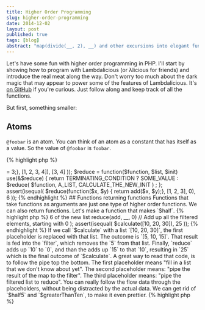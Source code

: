 ```yaml
---
title: Higher Order Programming
slug: higher-order-programming
date: 2014-12-02
layout: post
published: true
tags: [blog]
abstract: "map(divide(__, 2), __) and other excursions into elegant functional programming in PHP"
---
```


<!-- image: "http://verraes.net/img/posts/@TODO" -->

Let's have some fun with higher order programming in PHP. I'll start by showing how to program with Lambdalicious (or λlicious for friends) and introduce the real meat along the way. Don't worry too much about the dark magic that may appear to power some of the features of Lambdalicious. It's [on GitHub](https://github.com/mathiasverraes/lambdalicious) if you're curious. Just follow along and keep track of all the functions. 

But first, something smaller:

## Atoms

`@foobar` is an atom. You can think of an atom as a constant that has itself as a value. So the value of `@foobar` is `foobar`.

{% highlight php %}
<?php
require_once __DIR__ . 'path/to/src/Verraes/Lambdalicious/load.php';
assert(
    isatom(@foobar)
);
{% endhighlight %}

(Note that if you combine all the code in this post in a single file, it is executable and all assertions will pass.)

Unlike constants in PHP, atoms don't need to be defined before you use them. They are global and immutable.

Atoms are very useful for many things. Later on, we'll use them to refer to global functions, without needing to resort to quotes. In fact, the philosophy of λlicious is to remove syntactical noise, verbosity, and ceremony. To that effect, let's get rid of the `@` prefix. We can do that by affixing an atom using the `atom` function:

{% highlight php %}
<?php
atom(@foobar);
assert(
    isatom(foobar) // no @ prefix needed anymore
);
{% endhighlight %}

Once an atom is affixed, you can use it everywhere without the prefix. 

## Lists

Let's affix some atoms and make a list.

{% highlight php %}
<?php
atom(@a, @b, @c, @d);
assert(
    islist([a, b, c])
);
assert(isequal(
    cons(d, [a, b, c]),
    [d, a, b, c]
));
{% endhighlight %}

`cons($head, $tail)` constructs a list by adding `$head` to the front of the list `$tail`. In fact, the square brackets are nothing but a shortcut for a bunch of nested `cons`.

{% highlight php %}
<?php
assert(isequal(
    cons(a, cons(b, cons(c, []))),
    [a, b, c]
));
{% endhighlight %}

We can deconstruct lists by taking the `head`, which is the first element, or the `tail`, which is all the elements without the head.

{% highlight php %}
<?php
assert(isequal(
    head([a, b, c]),
    a
));
assert(isequal(
    tail([a, b, c]),
    [b, c]
));
{% endhighlight %}

Remember that `head` always returns an element, and `tail` returns a list. Obviously with lists of lists, that can get a little confusing:

## Functions

Now let's make a global function. Global means that we can reach it from anywhere.

{% highlight php %}
<?php
function half($x){ return divide($x, 2);}
assert(isequal(
    half(6),
    3
));
{% endhighlight %}

If we affix the function's name, we can refer to it by that atom.

{% highlight php %}
<?php
atom(@half);
assert(isequal(
    call(half, [6]),
    half(6)
));
{% endhighlight %}

We can also make locally scoped functions. We assign them to a variable that we can use to pass the function to another function.

{% highlight php %}
<?php
$half = function($x) { return divide($x, 2);};
assert(isequal(
    $half(3),
    call($half, [3])
));
{% endhighlight %}


## Conditionals

We'll need conditionals. In λlicious, they look like this:

{% highlight text %}
return
    condition1 ? result1 :
    (condition2 ? result2 :
    (condition3 ? result3 :
    (finalResult)));
{% endhighlight %}    

In other words, conditions are tried one after another until one of them evaluates to true. The value of the complete expression is the result that follows the first true condition. If none of the conditions evaluate to true, the finalResult is returned.


## Loops & List Processing

Now we want to get the halves of a whole list of integers. Our test will look like this:
`assert(isequal($halves([2, 4, 6]), [1, 2, 3]));`


In λlicious, we only ever assign a value to a variable once. PHP does not constrain this: you can override the value of a variable as much as you like. Worry not: a λlicious-programmer is disciplined and strong-minded, and does not require any hand-holding from the compiler. This also means that we never use loops like foreach, while, ..., as they mutate variables. The alternative way to loop, is by using recursion.

`$halves` takes a list as an argument. We'll calculate the half of the head of that list, and then recurse to `$halves` again with the tail of the list. We cons up the calculated half with the result of the recursive call to `$halves`. Here's our first attempt:

{% highlight php %}
<?php
$halves1 = function($list) use(&$halves1) {
    return
         cons( // create a new list consisting of:
             divide(head($list), 2), // the half of the first element
             $halves1(tail($list)) // the halves of the remaining elements
         );
}
{% endhighlight %}

(The `use(&$halves1)` deserves some explanation. At this point in the code, `$halves1` is not yet defined. By closing it in our function by reference with `&`, we can call it at the point in the code where we reach `$halves1(tail($list))`. It's a little trick in PHP to recurse on locally scoped functions. Don't worry about it. When you get a `Notice: Undefined variable: foo`, just remember to add `use(&$foo)`.)

If we try to use `$halves1`, we crash with a message saying `HeadIsDefinedOnlyForNonEmptyLists`. The problem is that we are recursing, but we have not thought about how the loop stops. The λlicious-programmer accepts that mistakes happen, and draws lessons from it. From now on, whenever we recurse, we will think about the termination first.

As we are picking elements of our `$list`, it will become empty at some point. We'll need some place to store elements that we halved, so we add an accumulator called `$acc`, which starts as an empty list. Whe `$list` becomes empty, we return the accumulated values in `$acc`.

{% highlight php %}
<?php
$halves2 = function($list, $acc = []) use(&$halves2) {
    return
        isempty($list) ? $acc : // return $acc when we're done picking off items
        $halves2( // Recurse
            tail($list),
            cons( // Our new $acc will be our newly calculated half, 
                  // followed by the old $acc
                divide(head($list), 2),
                $acc
            )
        );
};
{% endhighlight %}

The assert still fails. Closer inspection learns that `$halves([2, 4, 6])` returns `[3, 2, 1]`. That makes sense: we keep consing up the halved head of the original list, to the accumulated list, so our `$acc` ends up backwards. That's easy to fix. We simply call `reverse` on `$acc` before returning it.

{% highlight php %}
<?php
$halves3 = function($list, $acc = []) use(&$halves3) {
    return
        isempty($list) ? reverse($acc) : // Reversing $acc at the last moment
        $halves3(
            tail($list),
            cons( // This is where our halved heads end up in the wrong order
                divide(head($list), 2),
                $acc
            )
        );
};
assert(isequal(
    $halves3([2, 4, 6]),
    [1, 2, 3]
));
{% endhighlight %}

`$halves3` passes our test. Recursion is great fun, and can be very rewarding. It's especially useful for making obvious jokes. If you feel you don't really get recursion, I advise you to read [this wonderful blog post](@TODO RECURSE TO SELF).

## Deduplication

`$halves3` works, but we're not quite happy with it. `divide(head($list), 2)` duplicates the logic of our `$half` function. Let's inject that function into our 4th version.

{% highlight php %}
<?php
$halves4 = function($half, $list, $acc = []) use(&$halves4) { 
    return
        isempty($list) ? reverse($acc) :
        $halves4(
            $half, // Don't forget to keep passing $half along to $halves4
            tail($list),
            cons(
                $half(head($list)), // Using our injected $half function
                $acc
            )
        );
};
assert(isequal(
        $halves4($half, [2, 4, 6]),
        [1, 2, 3]
    ));
{% endhighlight %}

`$halves4` is a higher order function: it takes another function as an argument. In our case, it applies this function to each element of `$list`. This pattern is actually quite common. So common indeed, that it has a name: map. We can simply rename `$halves4` and `$half` to be more generic.

{% highlight php %}
<?php
$map = function($function, $list, $acc = []) use(&$map) {
    return
        isempty($list) ? reverse($acc) :
        $map( // Recurse over map
            $function, // Passing $function along to the next call of $map
            tail($list),
            cons(
                $function(head($list)), // Using our injected $function
                $acc
            )
        );
};
assert(isequal(
        $map($half, [2, 4, 6]), // Map $half over the list
        [1, 2, 3]
    ));
{% endhighlight %}

(Later on we'll use the built-in global function `map` instead of our own `$map`, as it's a little smarter.)

## Filter and Reduce

`filter` and `reduce` are two other very commonly used higher order functions. They are globally defined in λlicious. The implementation is similar to that of `map`, so I'll leave them as an exercise to the λlicious student. We'll use them later in this post. Here's a skeleton to get you started:


{% highlight php %}
<?php
$filter = function($function, $list, $acc = []) use(&$filter) {
    return
        TERMINATING_CONDITION ? SOME_VALUE :
        $filter(
            $function,
            A_LIST,
            CALCULATE_THE_NEW_ACCUMULATOR
        )
        ;
};


assert(isequal(
    $filter(function($x) { return $x >= 3;}, [1, 2, 3, 4]),
    [3, 4]
));

$reduce = function($function, $list, $init) use(&$reduce) {
    return
        TERMINATING_CONDITION ? SOME_VALUE :
        $reduce(
            $function,
            A_LIST,
            CALCULATE_THE_NEW_INIT
        )
        ;
};

assert(isequal(
    $reduce(function($x, $y) { return add($x, $y);}, [1, 2, 3], 0),
    6
));

{% endhighlight %}
   

## Functions returning functions

Functions that take functions as arguments are just one type of higher order functions. We can also return functions. Let's make a function that makes `$half`.

{% highlight php %}
<?php
$halfMaker = function() {
    return function($x) { // make a new function and return it 
        return divide($x, 2);
    }; 
};
$half2 = $halfMaker();
assert(isequal(
    $half2(8),
    4
));
{% endhighlight %}

This may seem a little pointless. But this is actually a pattern as well. We've hardcoded the division by 2, but what if we want to make that number dynamic? We rename `$halfMaker` into `$divisionMaker` and take a number as an argument:

{% highlight php %}
<?php
$divisionMaker = function($y) {
    return function ($x) use ($y) { // make a closure with $y
        return divide($x, $y);
    };
};
$third = $divisionMaker(3);
assert(isequal(
    $third(9),
    3
));
{% endhighlight %}

We can make it even more generic. Right now, `division` is hardcoded into `$divisionMaker`. We can actually pass that function in as well. We rename `$divisionMaker` to `$partial`.

{% highlight php %}
<?php
$partial  = function($f, $y) {
    return function($x) use($f, $y) {
        return $f($x, $y);
    };
};
$third2 = $partial(divide, 3);
assert(isequal(
        $third2(9),
        3
    ));
{% endhighlight %}

`$partial` takes two arguments: a function `$f` and one argument `$y`. It returns a new function, which takes another argument `$x`, and return the result of `$f($x, $y)`. Partial function application is a nice example of higher order programming: you create new functions from existing functions. 

## Partial Function Application

Wouldn't it be nice if we had an elegant syntax to partially call functions? In λlicious, many functions already feature partial function application by default:

{% highlight php %}
<?php
$half3 = divide(__, 2); // returns a function $f($x){ return divide($x, 2); }
assert(isequal(
    $half(8), 4
));
$increment = add(1, __); // returns a function $f($y){ return add(1, $y); }
assert(isequal(
    $increment(5), 6
));
{% endhighlight %}

The double underscores are placeholders: You can think of them as arguments that you don't know yet, and that you'll fill in later. Partial function application allows you to define behaviour in one place, and then process data using that behaviour, in another place. It's great way of writing compact, highly reusable, highly readable code. It might take some getting used to, but once you get it, you don't want to code without it anymore. Here's an example with `map`:

{% highlight php %}
<?php
$halves5 = map($half, __);
// elsewhere:
assert(isequal(
    $halves5([2, 4, 6]),
    [1, 2, 3]
));
{% endhighlight %}

At the point where we use `$halves5`, we don't need to know that internally, it's actually a map of `$half`.

## Composition

Sometimes you need a function that is composed of other functions. If we want to half a value and then add one, we can make a function that does the work for us:

{% highlight php %}
<?php
$halfAndIncrementMaker = function($half3, $increment) {
    return function($x) use ($half3, $increment) {
        return $increment($half3($x));
    };
};
$halfAndIncrement = $halfAndIncrementMaker($half3, $increment);
assert(isequal(
    $halfAndIncrement(10), 6
));
{% endhighlight %}

Once again, we'll turn our `$halfAndIncrementMaker` into a more generic function, called `compose`. It's another example of a higher order function: it takes functions as arguments and returns a new function.

{% highlight php %}
<?php
$compose = function($f, $g) {
    return function($x) use ($f, $g) {
        return $g($f($x));
    };
};
$halfAndIncrement = $compose($half3, $increment);
assert(isequal(
        $halfAndIncrement(10), 6
    ));
{% endhighlight %}

`compose` creates a function that calls `$f` on `$x`, and then calls `$g` on the result of that. 

## Piping

`pipe` is the same as `compose`, but it applies the functions in reverse. In my opinion, it is more natural to read. Think of pipes and filters in Linux. All together now:

{% highlight php %}
<?php
$half5 = divide(__, 2);
$greaterThanSix = gt(__, 6);
$calculate = pipe( // pipe returns a new function
    map($half5, __),  // Half all the elements of a list
    filter($greaterThanSix, __), // Keep only the elements > 6 of the new list
    reduce(add, __, 0) // Add up all the filtered elements, starting with 0
);
assert(isequal(
    $calculate([10, 20, 30]),
    25
));
{% endhighlight %}

If we call `$calculate` with a list `[10, 20, 30]`, the first placeholder is replaced with that list. The outcome is `[5, 10, 15]`. That result is fed into the `filter`, which removes the `5` from that list. Finally, `reduce` adds up `10` to `0`, and than the adds up `15` to that `10`, resulting in `25`  which is the final outcome of `$calculate`.

A great way to read that code, is to follow the pipe top the bottom. The first placeholder means "fill in a list that we don't know about yet". The second placeholder means: "pipe the result of the map to the filter". The third placeholder means: "pipe the filtered list to reduce". You can really follow the flow data through the placeholders, without being distracted by the actual data. 

We can get rid of `$half5` and `$greaterThanTen`, to make it even prettier.

{% highlight php %}
<?php
$calculate2 = pipe(
    map(divide(__, 2), __),
    filter(gt(__, 6), __),
    reduce(add, __, 0)
);
{% endhighlight %}

We've now expressed a calculation as a composition of partially applied functions. It's compact, elegant, and to the point. If you have trouble understanding what's going on, you can inject some `dump` functions along the way:

{% highlight php %}
<?php
$calculate3 = pipe(
    map(divide(__, 2), __),
    dump,
    filter(gt(__, 6), __),
    dump,
    reduce(add, __, 0)
);
{% endhighlight %}


Imagine you had to write all that in traditional procedural PHP. The beauty is that we separates the definition of how data flows through the functions, from having to deal with the actual data. From a small set of primitive functions, we can build ever more complex abstractions. And that is the point of higher order programming.


## Lambdalicious and PHP

Keep in mind that, at the time of writing, λlicious is not stable and might already have changed since you read this. Lambdalicious is not fit for any purpose. If you use it in production and everything breaks, your friends will laugh at you behind your back. I will provide a shoulder to cry on at twice my normal consultancy rates, while saying "I told you so."

The reason it can not work is that PHP is not suitable for recursion. Some languages have something called tail call optimization, which means that if the last expression is recursive, the compiler will make a jump. The call stack does not increase, and all is well.

PHP will either run out of memory (*Fatal error: Allowed memory size of X bytes exhausted*) or, if you have XDebug installed, it will stop at a 100 calls by default. (*PHP Fatal error:  Maximum function nesting level of '100' reached, aborting*). You can increase `xdebug.max_nesting_level` in php.ini. HHVM overflows (*Fatal error: Stack overflow*). I promise to send some fine Belgian beer or chocolates to whoever fixes this in PHP or HHVM.

## Links

- [Lambdalicious on GitHub](https://github.com/mathiasverraes/lambdalicious)
- [The full code for this blog post](https://gist.github.com/mathiasverraes/4b76822c6be565a092f7)
